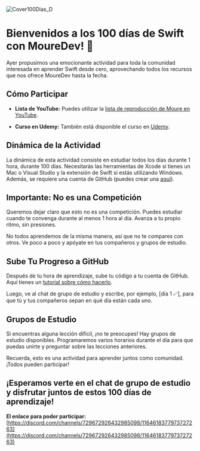 ![Cover100Dias_D](https://github.com/kontroldev/100-dias-de-Swift-con-MoureDev/assets/75795616/b1e16439-d3ec-48cf-8232-9796c9eedc38)

# Bienvenidos a los 100 días de Swift con MoureDev! 👋

Ayer propusimos una emocionante actividad para toda la comunidad interesada en aprender Swift desde cero, aprovechando todos los recursos que nos ofrece MoureDev hasta la fecha.

## Cómo Participar

- **Lista de YouTube:** Puedes utilizar la [lista de reproducción de Moure en YouTube](https://youtube.com/playlist?list=PLNdFk2_brsRdyYGDX8QLFKmcpQPjFFrDC&si=LpbCacTYF-Ol5O63).

- **Curso en Udemy:** También está disponible el curso en [Udemy](https://www.udemy.com/course/swift_ios/).

## Dinámica de la Actividad

La dinámica de esta actividad consiste en estudiar todos los días durante 1 hora, durante 100 días. Necesitarás las herramientas de Xcode si tienes un Mac o Visual Studio y la extensión de Swift si estás utilizando Windows. Además, se requiere una cuenta de GitHub (puedes crear una [aquí](https://github.com)).

## Importante: No es una Competición

Queremos dejar claro que esto no es una competición. Puedes estudiar cuando te convenga durante al menos 1 hora al día. Avanza a tu propio ritmo, sin presiones.

No todos aprendemos de la misma manera, así que no te compares con otros. Ve poco a poco y apóyate en tus compañeros y grupos de estudio.

## Sube Tu Progreso a GitHub

Después de tu hora de aprendizaje, sube tu código a tu cuenta de GitHub. Aquí tienes un [tutorial sobre cómo hacerlo](https://www.youtube.com/watch?v=3GymExBkKjE&t=11240s).

Luego, ve al chat de grupo de estudio y escribe, por ejemplo, [día 1 ✅], para que tú y tus compañeros sepan en qué día están cada uno.

## Grupos de Estudio

Si encuentras alguna lección difícil, ¡no te preocupes! Hay grupos de estudio disponibles. Programaremos varios horarios durante el día para que puedas unirte y preguntar sobre las lecciones anteriores.

Recuerda, esto es una actividad para aprender juntos como comunidad. ¡Todos pueden participar!

## ¡Esperamos verte en el chat de grupo de estudio y disfrutar juntos de estos 100 días de aprendizaje!

**El enlace para poder participar:** [https://discord.com/channels/729672926432985098/1164618377973727263](https://discord.com/channels/729672926432985098/1164618377973727263)


